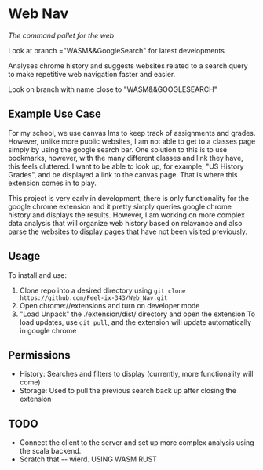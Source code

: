 # Web Nav
*The command pallet for the web*

Look at branch ="WASM&&GoogleSearch" for latest developments

Analyses chrome history and suggests websites related to a search query to make repetitive web navigation faster and easier. <br>

Look on branch with name close to "WASM&&GOOGLESEARCH"

## Example Use Case
For my school, we use canvas lms to keep track of assignments and grades. However, unlike more public websites, I am not able to get to a classes page simply by using the google search bar. One solution to this is to use bookmarks, however, with the many different classes and link they have, this feels cluttered. I want to be able to look up, for example, "US History Grades", and be displayed a link to the canvas page. That is where this extension comes in to play. 

This project is very early in development, there is only functionality for the google chrome extension and it pretty simply queries google chrome history and displays the results. However, I am working on more complex data analysis that will organize web history based on relavance and also parse the websites to display pages that have not been visited previously. 
## Usage
To install and use:
1. Clone repo into a desired directory using `git clone https://github.com/Feel-ix-343/Web_Nav.git`
2. Open chrome://extensions and turn on developer mode
3. "Load Unpack" the ./extension/dist/ directory and open the extension
To load updates, use `git pull`, and the extension will update automatically in google chrome
## Permissions
- History: Searches and filters to display (currently, more functionality will come)
- Storage: Used to pull the previous search back up after closing the extension
## TODO
- Connect the client to the server and set up more complex analysis using the scala backend.
- Scratch that -- wierd. USING WASM RUST
